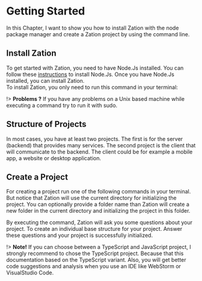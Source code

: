 # Getting Started

In this Chapter, I want to show you how to install Zation with the node package manager and create a Zation project by using the command line.

## Install Zation

To get started with Zation, you need to have Node.Js installed. 
You can follow these [instructions](https://nodejs.org/en/download/package-manager/) to install Node.Js. 
Once you have Node.Js installed, you can install Zation.  
To install Zation, you only need to run this command in your terminal:

[](../_code/install.sh ':include :type=bash')

!> **Problems ?** If you have any problems on a Unix based machine while executing a command try to run it with sudo.

## Structure of Projects

In most cases, you have at least two projects. 
The first is for the server (backend) that provides many services.
The second project is the client that will communicate to the backend. 
The client could be for example a mobile app, a website or desktop application.

## Create a Project 

For creating a project run one of the following commands in your terminal. 
But notice that Zation will use the current directory for initializing the project. 
You can optionally provide a folder name than Zation will create a new folder in the current directory and initializing the project in this folder.

[](../_code/createProject.sh ':include :type=bash')

By executing the command, Zation will ask you some questions about your project.
To create an individual base structure for your project.
Answer these questions and your project is successfully initialized.

!> **Note!** If you can choose between a TypeScript and JavaScript project, I strongly recommend to chose the TypeScript project. 
Because that this documentation based on the TypeScript variant. 
Also, you will get better code suggestions and analysis when you use an IDE like WebStorm or VisualStudio Code.
